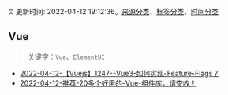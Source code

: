 :alarm_clock: 更新时间: 2022-04-12 19:12:36。[来源分类](../README.md)、[标签分类](../TAGS.md)、[时间分类](../TIMELINE.md)

## Vue


> 关键字：`Vue`、`ElementUI`



- [2022-04-12-【Vuejs】1247--Vue3-如何实现-Feature-Flags？](https://toutiao.io/k/9l99sb1) 
- [2022-04-12-推荐-20多个好用的-Vue-组件库，请查收！](https://toutiao.io/k/sskayyw) 